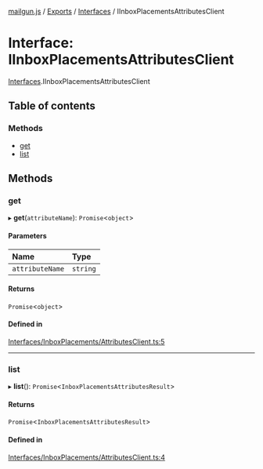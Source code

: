 [mailgun.js](../README.md) / [Exports](../modules.md) / [Interfaces](../modules/Interfaces.md) / IInboxPlacementsAttributesClient

# Interface: IInboxPlacementsAttributesClient

[Interfaces](../modules/Interfaces.md).IInboxPlacementsAttributesClient

## Table of contents

### Methods

- [get](Interfaces.IInboxPlacementsAttributesClient.md#get)
- [list](Interfaces.IInboxPlacementsAttributesClient.md#list)

## Methods

### get

▸ **get**(`attributeName`): `Promise`<`object`\>

#### Parameters

| Name | Type |
| :------ | :------ |
| `attributeName` | `string` |

#### Returns

`Promise`<`object`\>

#### Defined in

[Interfaces/InboxPlacements/AttributesClient.ts:5](https://github.com/mailgun/mailgun.js/blob/5c5802a/lib/Interfaces/InboxPlacements/AttributesClient.ts#L5)

___

### list

▸ **list**(): `Promise`<`InboxPlacementsAttributesResult`\>

#### Returns

`Promise`<`InboxPlacementsAttributesResult`\>

#### Defined in

[Interfaces/InboxPlacements/AttributesClient.ts:4](https://github.com/mailgun/mailgun.js/blob/5c5802a/lib/Interfaces/InboxPlacements/AttributesClient.ts#L4)
